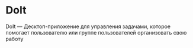 # DoIt
DoIt — Десктоп-приложение для управления задачами, которое помогает пользователю или группе пользователей организовать свою работу
